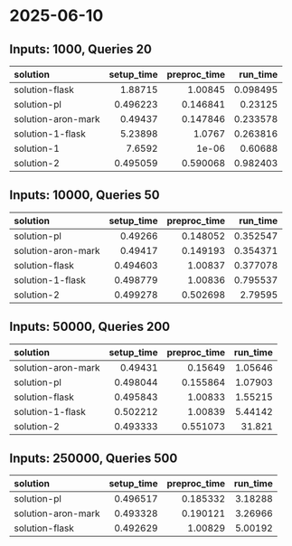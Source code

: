 # 2025-06-10

## Inputs: 1000, Queries 20

| solution           |   setup_time |   preproc_time |   run_time |
|:-------------------|-------------:|---------------:|-----------:|
| solution-flask     |     1.88715  |       1.00845  |   0.098495 |
| solution-pl        |     0.496223 |       0.146841 |   0.23125  |
| solution-aron-mark |     0.49437  |       0.147846 |   0.233578 |
| solution-1-flask   |     5.23898  |       1.0767   |   0.263816 |
| solution-1         |     7.6592   |       1e-06    |   0.60688  |
| solution-2         |     0.495059 |       0.590068 |   0.982403 |

## Inputs: 10000, Queries 50

| solution           |   setup_time |   preproc_time |   run_time |
|:-------------------|-------------:|---------------:|-----------:|
| solution-pl        |     0.49266  |       0.148052 |   0.352547 |
| solution-aron-mark |     0.49417  |       0.149193 |   0.354371 |
| solution-flask     |     0.494603 |       1.00837  |   0.377078 |
| solution-1-flask   |     0.498779 |       1.00836  |   0.795537 |
| solution-2         |     0.499278 |       0.502698 |   2.79595  |

## Inputs: 50000, Queries 200

| solution           |   setup_time |   preproc_time |   run_time |
|:-------------------|-------------:|---------------:|-----------:|
| solution-aron-mark |     0.49431  |       0.15649  |    1.05646 |
| solution-pl        |     0.498044 |       0.155864 |    1.07903 |
| solution-flask     |     0.495843 |       1.00833  |    1.55215 |
| solution-1-flask   |     0.502212 |       1.00839  |    5.44142 |
| solution-2         |     0.493333 |       0.551073 |   31.821   |

## Inputs: 250000, Queries 500

| solution           |   setup_time |   preproc_time |   run_time |
|:-------------------|-------------:|---------------:|-----------:|
| solution-pl        |     0.496517 |       0.185332 |    3.18288 |
| solution-aron-mark |     0.493328 |       0.190121 |    3.26966 |
| solution-flask     |     0.492629 |       1.00829  |    5.00192 |